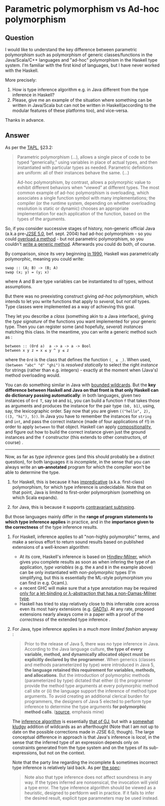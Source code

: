 
# Parametric polymorphism vs Ad-hoc polymorphism

## Question
        
I would like to understand the key difference between parametric polymorphism such as polymorphism of generic classes/functions in the Java/Scala/C++ languages and "ad-hoc" polymorphism in the Haskell type system. I'm familiar with the first kind of languages, but I have never worked with the Haskell.

More precisely:

1.  How is type inference algorithm e.g. in Java different from the type inference in Haskell?
2.  Please, give me an example of the situation where something can be written in Java/Scala but can not be written in Haskell(according to the modular features of these platforms too), and vice-versa.

Thanks in advance.

## Answer
        
As per the [TAPL](http://www.cis.upenn.edu/~bcpierce/tapl/), §23.2:

> Parametric polymorphism (...), allows a single piece of code to be typed “generically,” using variables in place of actual types, and then instantiated with particular types as needed. Parametric definitions are uniform: all of their instances behave the same. (...)
> 
> Ad-hoc polymorphism, by contrast, allows a polymorphic value to exhibit different behaviors when “viewed” at different types. The most common example of ad-hoc polymorphism is overloading, which associates a single function symbol with many implementations; the compiler (or the runtime system, depending on whether overloading resolution is static or dynamic) chooses an appropriate implementation for each application of the function, based on the types of the arguments.

So, if you consider successive stages of history, non-generic official Java (a.k.a pre-[J2SE 5.0](http://en.wikipedia.org/wiki/J2SE_5.0#J2SE_5.0_.28September_30.2C_2004.29), bef. sept. 2004) had ad-hoc polymorphism - so you could [overload a method](http://download.oracle.com/javase/tutorial/java/javaOO/methods.html) \- but not parametric polymorphism, so you couldn't [write a generic method](http://download.oracle.com/javase/tutorial/extra/generics/methods.html). Afterwards you could do both, of course.

By comparison, since its very beginning [in 1990](http://research.microsoft.com/en-us/um/people/simonpj/papers/history-of-haskell/), Haskell was parametrically polymorphic, meaning you could write:

    swap :: (A; B) -> (B; A)
    swap (x; y) = (y; x)
    

where A and B are type variables can be instantiated to _all_ types, without assumptions.

But there was no preexisting construct giving _ad-hoc_ polymorphism, which intends to let you write functions that apply to _several_, but _not all_ types. Type classes were implemented as a way of achieving this goal.

They let you describe a _class_ (something akin to a Java interface), giving the _type signature_ of the functions you want implemented for your generic type. Then you can register some (and hopefully, _several_) _instances_ matching this class. In the meantime, you can write a generic method such as :

    between :: (Ord a)  a -> a -> a -> Bool
    between x y z = x ≤ y ^ y ≤ z
    

where the `Ord` is the class that defines the function `(_ ≤ _)`. When used, `(between "abc" "d" "ghi")` is _resolved statically_ to select the right _instance_ for strings (rather than e.g. integers) - exactly at the moment when (Java's) method overloading would.

You can do something similar in Java with [bounded wildcards](http://download.oracle.com/javase/tutorial/java/generics/wildcards.html). But the **key difference between Haskell and Java on that front is that only Haskell can do dictionary passing automatically**: in both languages, given two instances of `Ord T`, say `b0` and `b1`, you can build a function `f` that takes those as arguments and produces the instance for the pair type `(b0, b1)`, using, say, the lexicographic order. Say now that you are given `(("hello", 2), ((3, "hi"), 5))`. In Java you have to remember the instances for `string` and `int`, and pass the correct instance (made of four applications of `f`!) in order to apply `between` to that object. Haskell can apply [compositionality](http://en.wikipedia.org/wiki/Compositionality), and figure out how to build the correct instance given just the ground instances and the `f` constructor (this extends to other constructors, of course) .

* * *

Now, as far as _type inference_ goes (and this should probably be a distinct question), for both languages it is _incomplete_, in the sense that you can always write an **un-annotated** program for which the compiler won't be able to determine the type.

1.  for Haskell, this is because it has [impredicative](http://en.wikipedia.org/wiki/Parametric_polymorphism#Higher-ranked_polymorphism) (a.k.a. first-class) polymorphism, for which type inference is undecidable. Note that on that point, Java is limited to first-order polymorphism (something on which Scala expands).
    
2.  for Java, this is because it supports [contravariant subtyping](http://research.microsoft.com/pubs/64041/fool2007.pdf).
    

But those languages mainly differ in the **range of program statements to which type inference applies** in practice, and in the **importance given to the correctness** of the type inference results.

1.  For Haskell, inference applies to all "non-highly polymorphic" terms, and make a serious effort to return sound results based on published extensions of a well-known algorithm:
    
    *   At its core, Haskell's inference is based on [Hindley-Milner](http://en.wikipedia.org/wiki/Hindley%E2%80%93Milner_type_inference_algorithm#Hindley.E2.80.93Milner_type_inference_algorithm), which gives you complete results as soon as when infering the type of an application, _type variables_ (e.g. the `A` and `B` in the example above) can be only instantiated with _non-polymorphic_ types (I'm simplifying, but this is essentially the ML-style polymorphism you can find in e.g. Ocaml.).
    *   a recent GHC will make sure that a type annotation may be required [only for a let-binding or λ-abstraction that has a non-Damas-Milner type](http://research.microsoft.com/en-us/um/people/simonpj/papers/boxy/).
    *   Haskell has tried to stay relatively close to this inferrable core across even its most hairy extensions (e.g. [GADTs](http://research.microsoft.com/pubs/67443/gadt-pldi.pdf)). At any rate, proposed extensions nearly always come in a paper with a proof of the _correctness_ of the extended type inference .
2.  For Java, type inference applies in a _much more limited fashion_ anyway :
    
    > Prior to the release of Java 5, there was no type inference in Java. According to the Java language culture, **the type of every variable, method, and dynamically allocated object must be explicitly declared by the programmer**. When generics (classes and methods parameterized by type) were introduced in Java 5, **the language retained this requirement for variables, methods, and allocations**. But the introduction of polymorphic methods (parameterized by type) dictated that either (i) the programmer provide the method type arguments at every polymorphic method call site or (ii) the language support the inference of method type arguments. To avoid creating an additional clerical burden for programmers, the designers of Java 5 elected to perform type inference to determine the type arguments **for polymorphic method calls**. ([source](http://portal.acm.org/citation.cfm?id=1449804), emphasis mine)
    
    The [inference algorithm](http://java.sun.com/docs/books/jls/third_edition/html/expressions.html#15.12.2.7) is essentially [that of GJ](https://lamp.epfl.ch/pizza/gj/Documents/gj-oopsla.pdf), but with a [somewhat](http://www.cis.upenn.edu/~stevez/papers/MZ06-buggy.pdf) [kludgy](http://portal.acm.org/citation.cfm?id=1449804) addition of wildcards as an afterthought (Note that I am not up to date on the possible corrections made in J2SE 6.0, though). The large conceptual difference in approach is that Java's inference is _local_, in the sense that the inferred type of an expression depends only on constraints generated from the type system and on the types of its sub-expressions, but not on the context.
    
    Note that the party line regarding the incomplete & sometimes incorrect type inference is relatively laid back. As per [the spec](http://java.sun.com/docs/books/jls/third_edition/html/expressions.html#15.12.2.7):
    
    > Note also that type inference does not affect soundness in any way. If the types inferred are nonsensical, the invocation will yield a type error. The type inference algorithm should be viewed as a heuristic, designed to perfdorm well in practice. If it fails to infer the desired result, explicit type paramneters may be used instead.
